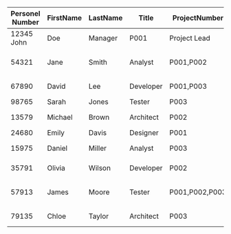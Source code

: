 | Personel Number | FirstName | LastName | Title     | ProjectNumber  | ProjectRole      | Hours in Project |
|-----------------|-----------|----------|-----------|----------------|---------------------------|------------------|
| 12345  John      | Doe      | Manager   | P001  | Project Lead     | 40      |
| 54321  | Jane      | Smith    | Analyst   | P001,P002      | Data Analyst,Data Analyst | 35,10      |
| 67890  | David     | Lee      | Developer | P001,P003      | Developer,Data Analyst    | 30, 60      |
| 98765  | Sarah     | Jones    | Tester    | P003  | Tester           | 32      |
| 13579  | Michael   | Brown    | Architect | P002  | Solution Architect        | 45      |
| 24680  | Emily     | Davis    | Designer  | P001  | UX Designer      | 38      |
| 15975  | Daniel    | Miller   | Analyst   | P003  | Business Analyst | 30      |
| 35791  | Olivia    | Wilson   | Developer | P002  | Senior Developer | 40      |
| 57913  | James     | Moore    | Tester    | P001,P002,P003 | QA Lead,QA,QA Lead        | 35,10,20      |
| 79135  | Chloe     | Taylor   | Architect | P003  | Enterprise Architect      | 50      |
